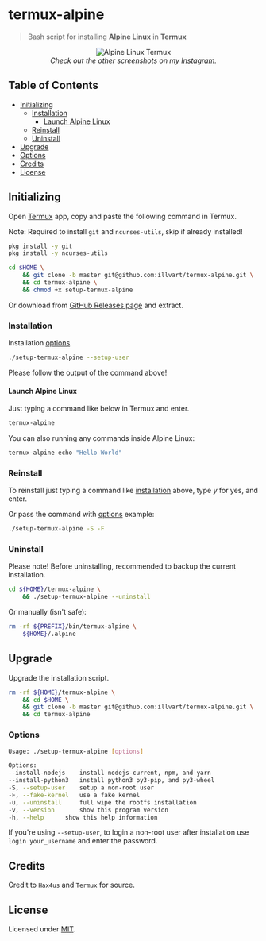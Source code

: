 # termux-alpine

> Bash script for installing **Alpine Linux** in **Termux**

<p align="center">
  <img src="https://github.com/illvart/termux-alpine/blob/master/ss.png?raw=true" alt="Alpine Linux Termux"/>
  <br>
  <em>Check out the other screenshots on my <a href="https://www.instagram.com/p/CEr87gMHUOX/?igshid=15x831l2so1m8">Instagram</a>.</em>
</p>

## Table of Contents

- [Initializing](#initializing)
  - [Installation](#installation)
    - [Launch Alpine Linux](#launch-alpine-linux)
  - [Reinstall](#reinstall)
  - [Uninstall](#uninstall)
- [Upgrade](#upgrade)
- [Options](#options)
- [Credits](#credits)
- [License](#license)

## Initializing

Open [Termux](https://termux.com/) app, copy and paste the following command in Termux.

Note: Required to install `git` and `ncurses-utils`, skip if already installed!

```bash
pkg install -y git
pkg install -y ncurses-utils
```

```bash
cd $HOME \
    && git clone -b master git@github.com:illvart/termux-alpine.git \
    && cd termux-alpine \
    && chmod +x setup-termux-alpine
```

Or download from [GitHub Releases page](https://github.com/illvart/termux-alpine/releases) and extract.

### Installation

Installation [options](#options).

```bash
./setup-termux-alpine --setup-user
```

Please follow the output of the command above!

#### Launch Alpine Linux

Just typing a command like below in Termux and enter.

```bash
termux-alpine
```

You can also running any commands inside Alpine Linux:

```bash
termux-alpine echo "Hello World"
```

### Reinstall

To reinstall just typing a command like [installation](#installation) above, type *y* for yes, and enter.

Or pass the command with [options](#options) example:

```bash
./setup-termux-alpine -S -F
```

### Uninstall

Please note! Before uninstalling, recommended to backup the current installation.

```bash
cd ${HOME}/termux-alpine \
    && ./setup-termux-alpine --uninstall
```

Or manually (isn't safe):

```bash
rm -rf ${PREFIX}/bin/termux-alpine \
    ${HOME}/.alpine
```

## Upgrade

Upgrade the installation script.

```bash
rm -rf ${HOME}/termux-alpine \
    && cd $HOME \
    && git clone -b master git@github.com:illvart/termux-alpine.git \
    && cd termux-alpine
```

### Options

```bash
Usage: ./setup-termux-alpine [options]

Options:
--install-nodejs	install nodejs-current, npm, and yarn
--install-python3	install python3 py3-pip, and py3-wheel
-S, --setup-user	setup a non-root user
-F, --fake-kernel	use a fake kernel
-u, --uninstall		full wipe the rootfs installation
-v, --version		show this program version
-h, --help		show this help information
```

If you're using `--setup-user`, to login a non-root user after installation use `login your_username` and enter the password.

## Credits

Credit to `Hax4us` and `Termux` for source.

## License

Licensed under [MIT](./LICENSE).

